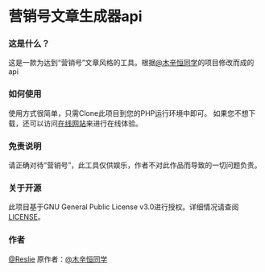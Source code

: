 # 营销号文章生成器api
### 这是什么？
这是一款为达到“营销号”文章风格的工具。根据[@木辛恒同学](https://tzih.top/ "@木辛恒同学")的项目修改而成的api
### 如何使用
使用方式很简单，只需Clone此项目到您的PHP运行环境中即可。
如果您不想下载，还可以访问[在线网站](https://2019.wiki/api/yxh "在线网站")来进行在线体验。
### 免责说明
请正确对待“营销号”，此工具仅供娱乐，作者不对此作品而导致的一切问题负责。
### 关于开源
此项目基于GNU General Public License v3.0进行授权。详细情况请查阅[LICENSE](https://github.com/IveTian/yingxiaohao/blob/master/LICENSE "LICENSE")。
### 作者
[@Reslie](https://oqo.one/ "@Reslie")
原作者：[@木辛恒同学](https://tzih.top/ "@木辛恒同学")
